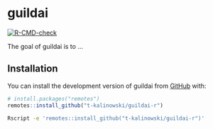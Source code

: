 
# guildai

<!-- badges: start -->
[![R-CMD-check](https://github.com/t-kalinowski/guildai-r/actions/workflows/R-CMD-check.yaml/badge.svg)](https://github.com/t-kalinowski/guildai-r/actions/workflows/R-CMD-check.yaml)
<!-- badges: end -->

The goal of guildai is to ...

## Installation

You can install the development version of guildai from [GitHub](https://github.com/) with:

``` r
# install.packages("remotes")
remotes::install_github("t-kalinowski/guildai-r")
```

```bash
Rscript -e 'remotes::install_github("t-kalinowski/guildai-r")'
```
